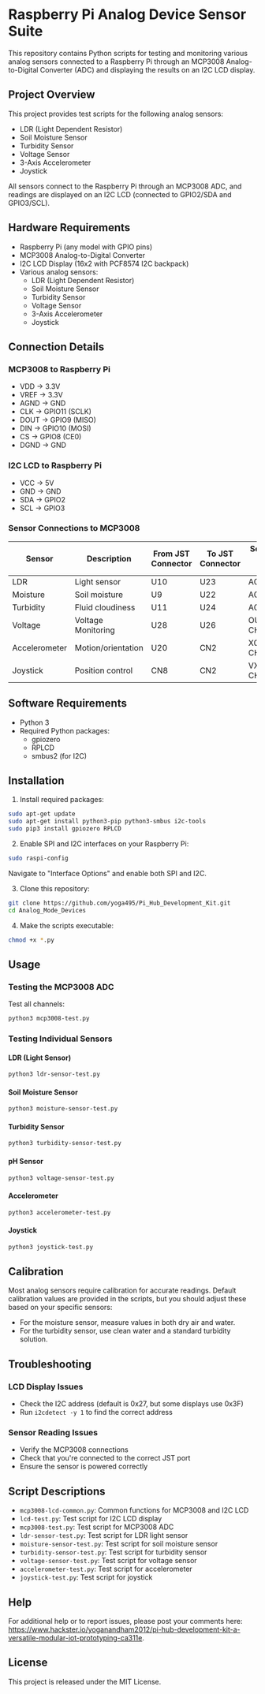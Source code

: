 # Raspberry Pi Analog Device Sensor Suite

This repository contains Python scripts for testing and monitoring various analog sensors connected to a Raspberry Pi through an MCP3008 Analog-to-Digital Converter (ADC) and displaying the results on an I2C LCD display.

## Project Overview

This project provides test scripts for the following analog sensors:
- LDR (Light Dependent Resistor)
- Soil Moisture Sensor
- Turbidity Sensor
- Voltage Sensor
- 3-Axis Accelerometer
- Joystick

All sensors connect to the Raspberry Pi through an MCP3008 ADC, and readings are displayed on an I2C LCD (connected to GPIO2/SDA and GPIO3/SCL).

## Hardware Requirements

- Raspberry Pi (any model with GPIO pins)
- MCP3008 Analog-to-Digital Converter
- I2C LCD Display (16x2 with PCF8574 I2C backpack)
- Various analog sensors:
  - LDR (Light Dependent Resistor)
  - Soil Moisture Sensor
  - Turbidity Sensor
  - Voltage Sensor
  - 3-Axis Accelerometer
  - Joystick

## Connection Details

### MCP3008 to Raspberry Pi
- VDD → 3.3V
- VREF → 3.3V
- AGND → GND
- CLK → GPIO11 (SCLK)
- DOUT → GPIO9 (MISO)
- DIN → GPIO10 (MOSI)
- CS → GPIO8 (CE0)
- DGND → GND

### I2C LCD to Raspberry Pi
- VCC → 5V
- GND → GND
- SDA → GPIO2
- SCL → GPIO3

### Sensor Connections to MCP3008

| Sensor | Description | From JST Connector | To JST Connector | Sensor pin to MCP3008 Channel |
|--------|-------------|------------------|-----------------|------------------------------|
| LDR | Light sensor | U10 | U23 | A0 pin to CH1 |
| Moisture | Soil moisture | U9 | U22 | A0 pin to CH0 |
| Turbidity | Fluid cloudiness | U11 | U24 | A0 pin to CH2 |
| Voltage | Voltage Monitoring | U28 | U26 | OUT pin to CH6 |
| Accelerometer | Motion/orientation | U20 | CN2 | X0,Y0,Z0 to CH3,CH4,CH5 |
| Joystick | Position control | CN8 | CN2 | VX,VY,SW to CH3,CH4,CH5 |

## Software Requirements

- Python 3
- Required Python packages:
  - gpiozero
  - RPLCD
  - smbus2 (for I2C)

## Installation

1. Install required packages:
```bash
sudo apt-get update
sudo apt-get install python3-pip python3-smbus i2c-tools
sudo pip3 install gpiozero RPLCD
```

2. Enable SPI and I2C interfaces on your Raspberry Pi:
```bash
sudo raspi-config
```
Navigate to "Interface Options" and enable both SPI and I2C.

3. Clone this repository:
```bash
git clone https://github.com/yoga495/Pi_Hub_Development_Kit.git
cd Analog_Mode_Devices
```

4. Make the scripts executable:
```bash
chmod +x *.py
```

## Usage


### Testing the MCP3008 ADC

Test all channels:
```bash
python3 mcp3008-test.py
```

### Testing Individual Sensors

#### LDR (Light Sensor)
```bash
python3 ldr-sensor-test.py
```

#### Soil Moisture Sensor
```bash
python3 moisture-sensor-test.py
```

#### Turbidity Sensor
```bash
python3 turbidity-sensor-test.py
```

#### pH Sensor
```bash
python3 voltage-sensor-test.py
```

#### Accelerometer
```bash
python3 accelerometer-test.py
```

#### Joystick
```bash
python3 joystick-test.py
```


## Calibration

Most analog sensors require calibration for accurate readings. Default calibration values are provided in the scripts, but you should adjust these based on your specific sensors:

- For the moisture sensor, measure values in both dry air and water.
- For the turbidity sensor, use clean water and a standard turbidity solution.

## Troubleshooting

### LCD Display Issues
- Check the I2C address (default is 0x27, but some displays use 0x3F)
- Run `i2cdetect -y 1` to find the correct address

### Sensor Reading Issues
- Verify the MCP3008 connections
- Check that you're connected to the correct JST port
- Ensure the sensor is powered correctly

## Script Descriptions

- `mcp3008-lcd-common.py`: Common functions for MCP3008 and I2C LCD
- `lcd-test.py`: Test script for I2C LCD display
- `mcp3008-test.py`: Test script for MCP3008 ADC
- `ldr-sensor-test.py`: Test script for LDR light sensor
- `moisture-sensor-test.py`: Test script for soil moisture sensor
- `turbidity-sensor-test.py`: Test script for turbidity sensor
- `voltage-sensor-test.py`: Test script for voltage sensor
- `accelerometer-test.py`: Test script for accelerometer
- `joystick-test.py`: Test script for joystick

## Help
For additional help or to report issues, please post your comments here: https://www.hackster.io/yoganandham2012/pi-hub-development-kit-a-versatile-modular-iot-prototyping-ca311e.

## License

This project is released under the MIT License.
